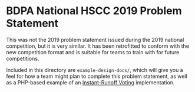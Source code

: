 # BDPA National HSCC 2019 Problem Statement

This was not the 2019 problem statement issued during the 2019 national
competition, but it is very similar. It has been retrofitted to conform with the
new competition format and is suitable for teams to train with for future
competitions.

Included in this directory are `example-design-docs/`, which will give you a
feel for how a team might plan to complete this problem statement, as well as a
PHP-based example of an [Instant-Runoff
Voting](https://en.wikipedia.org/wiki/Instant-runoff_voting) implementation.
